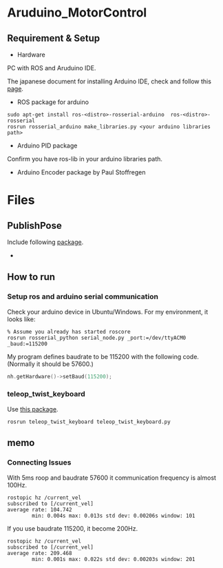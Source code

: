 # Aruduino_MotorControl

## Requirement & Setup

- Hardware 

PC with ROS and Aruduino IDE.

The japanese document for installing Arduino IDE, check and follow this [page](http://ishi.main.jp/ros/ros_arduino.html).



- ROS package for arduino


```
sudo apt-get install ros-<distro>-rosserial-arduino  ros-<distro>-rosserial
rosrun rosserial_arduino make_libraries.py <your arduino libraries path>
```

- Arduino PID package

Confirm you have ros-lib in your arduino libraries path.

- Arduino Encoder package
by Paul Stoffregen



# Files

## PublishPose

Include following [package](https://github.com/Tellicious/ArduPID-Library/blob/master/ArduPID/examples/Standard_PID/Standard_PID.ino).

- 


## How to run 

### Setup ros and arduino serial communication
Check your arduino device in Ubuntu/Windows. 
For my environment, it looks like:

```
% Assume you already has started roscore
rosrun rosserial_python serial_node.py _port:=/dev/ttyACM0 _baud:=115200
```

My program defines baudrate to be 115200 with the following code. (Normally it should be 57600.)

```c++
nh.getHardware()->setBaud(115200);
```

### teleop_twist_keyboard
Use [this package](http://wiki.ros.org/teleop_twist_keyboard).

```
rosrun teleop_twist_keyboard teleop_twist_keyboard.py 

```


## memo

### Connecting Issues

With 5ms roop and baudrate 57600 it communication frequency is almost 100Hz.

```
rostopic hz /current_vel 
subscribed to [/current_vel]
average rate: 104.742
        min: 0.004s max: 0.013s std dev: 0.00206s window: 101
```

If you use baudrate 115200, it become 200Hz.

```
rostopic hz /current_vel 
subscribed to [/current_vel]
average rate: 209.468
        min: 0.001s max: 0.022s std dev: 0.00203s window: 201
```

## 

